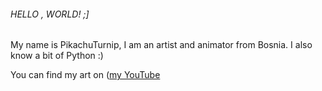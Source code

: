 ###### HELLO , WORLD! ;]

My name is PikachuTurnip, I am an artist and animator from Bosnia.
I also know a bit of Python :)

You can find my art on ([my YouTube](https://www.youtube.com/channel/UCsOi899o0O_xiaEOdKArMkg)
